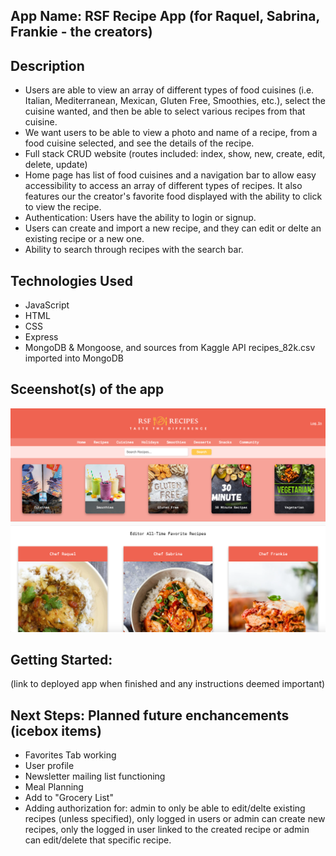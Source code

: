 ## App Name: RSF Recipe App  (for Raquel, Sabrina, Frankie - the creators)

## Description
* Users are able to view an array of different types of food cuisines (i.e. Italian, Mediterranean, Mexican, Gluten Free, Smoothies, etc.), select the cuisine wanted, and then be able to select various recipes from that cuisine.
* We want users to be able to view a photo and name of a recipe, from a food cuisine selected, and see the details of the recipe.
* Full stack CRUD website (routes included: index, show, new, create, edit, delete, update)
* Home page has list of food cuisines and a navigation bar to allow easy accessibility to access an array of different types of recipes. It also features our the creator's favorite food displayed with the ability to click to view the recipe.
* Authentication: Users have the ability to login or signup.
* Users can create and import a new recipe, and they can edit or delte an existing recipe or a new one.
* Ability to search through recipes with the search bar.

## Technologies Used
* JavaScript
* HTML
* CSS
* Express
* MongoDB & Mongoose, and sources from Kaggle API recipes_82k.csv imported into MongoDB

## Sceenshot(s) of the app
![Screenshot](/public/assets/Screenshot1.png)

## Getting Started:
(link to deployed app when finished and any instructions deemed important)

## Next Steps: Planned future enchancements (icebox items)
* Favorites Tab working
* User profile
* Newsletter mailing list functioning
* Meal Planning
* Add to "Grocery List"
* Adding authorization for: admin to only be able to edit/delte existing recipes (unless specified), only logged in users or admin can create new recipes, only the logged in user linked to the created recipe or admin can edit/delete that specific recipe.

